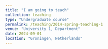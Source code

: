 ```yaml
---
title: "I am going to teach"
collection: teaching
type: "Undergraduate course"
permalink: /teaching/2014-spring-teaching-1
venue: "University 1, Department"
date: 2024-09-01
location: "Groningen, Netherlands"
---
```

